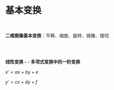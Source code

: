 # 基本变换

<br/>

<v-click>

**二维图像基本变换**：平移、缩放、旋转、镜像、错切 

</v-click>

<br/>

<br/>


<v-click>

**线性变换 - - 多项式变换中的一阶变换**

<div class="color-red-600">

$x' = ax + by + e$
<br/>

$y' = cx + dy + f$

</div>

</v-click>
